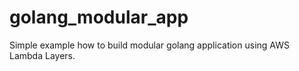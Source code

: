 # golang_modular_app
Simple example how to build modular golang application using AWS Lambda Layers.
